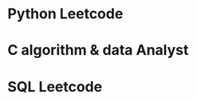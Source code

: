 <head> 
  <title> Algorithm and Dataset </title>
</head>

<h1> Python Leetcode </h1>
<h1> C algorithm & data Analyst </h1>
<h1> SQL Leetcode</h1>
